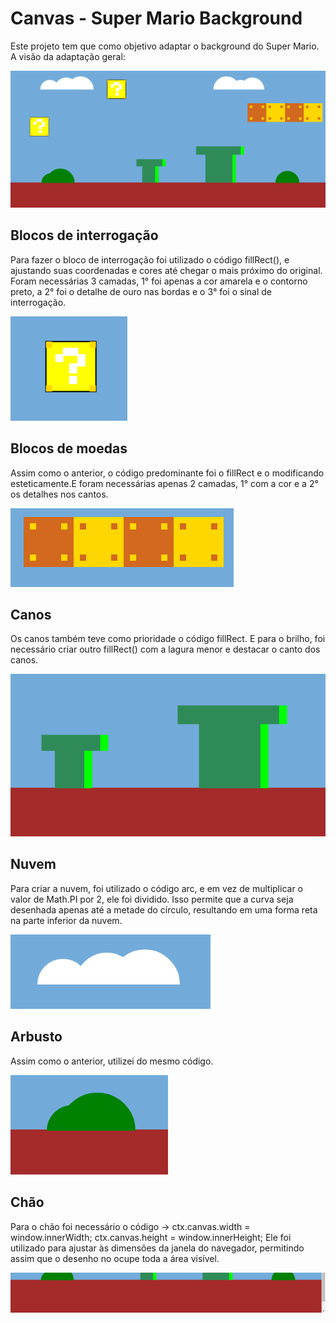 <h1> Canvas - Super Mario Background </h1>
<p> Este projeto tem que como objetivo adaptar o background do Super Mario.<br> A visão da adaptação geral: <br> </p>
<img src="imgs/whole.png">
<br>
<h2> Blocos de interrogação </h2>
<p> Para fazer o bloco de interrogação foi utilizado o código fillRect(), e ajustando suas coordenadas e cores até chegar o mais próximo do original. Foram necessárias 3 camadas, 1° foi apenas a cor amarela e o contorno preto, a 2° foi o detalhe de ouro nas bordas e o 3° foi o sinal de interrogação. <br> </p>
<img src="imgs/sinal.png">
<h2> Blocos de moedas </h2>
<p> Assim como o anterior, o código predominante foi o fillRect e o modificando esteticamente.E foram necessárias apenas 2 camadas, 1° com a cor e a 2° os detalhes nos cantos. <br> </p>
<img src="imgs/quatro.png">
<h2> Canos </h2>
<p> Os canos também teve como prioridade o código fillRect. E para o brilho, foi necessário criar outro fillRect() com a lagura menor e destacar o canto dos canos. <br> </p>
<img src="imgs/tubos.png">
<h2> Nuvem </h2>
<p> Para criar a nuvem, foi utilizado o código arc, e em vez de multiplicar o valor de Math.PI por 2, ele foi dividido. Isso permite que a curva seja desenhada apenas até a metade do círculo, resultando em uma forma reta na parte inferior da nuvem. <br></p>
<img src="imgs/nuvem.png">
<h2> Arbusto </h2>
<p> Assim como o anterior, utilizei do mesmo código.<br> </p>
<img src="imgs/arbusto.png">
<h2> Chão </h2>
<p> Para o chão foi necessário o código -> ctx.canvas.width = window.innerWidth;
ctx.canvas.height = window.innerHeight; Ele foi utilizado para ajustar às dimensões da janela do navegador, permitindo assim que o desenho no <canvas> ocupe toda a área visível. <br> </p>
<img src="imgs/floor.png">



